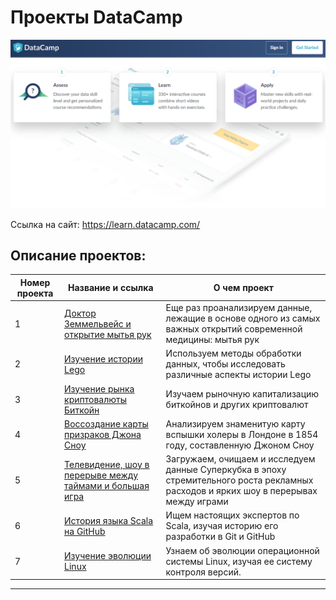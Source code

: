 # Проекты DataCamp
[![DataCamp](/logo.png)](https://learn.datacamp.com/)

Ссылка на сайт: https://learn.datacamp.com/



## Описание проектов:
| Номер проекта | Название и ссылка | О чем проект                                                     |
|---------------|-------------------|------------------------------------------------------------------|
|1              |[Доктор Земмельвейс и открытие мытья рук](https://nbviewer.jupyter.org/github/Drewleks/datacamp_projects/blob/master/Dr.%20Semmelweis%20and%20the%20Discovery%20of%20Handwashing/notebook.ipynb)|Еще раз проанализируем данные, лежащие в основе одного из самых важных открытий современной медицины: мытья рук|
|2              |[Изучение истории Lego](https://nbviewer.jupyter.org/github/Drewleks/datacamp_projects/blob/master/Exploring%2067%20years%20of%20LEGO/notebook.ipynb)|Используем методы обработки данных, чтобы исследовать различные аспекты истории Lego|
|3              |[Изучение рынка криптовалюты Биткойн](https://nbviewer.jupyter.org/github/Drewleks/datacamp_projects/blob/master/Exploring%20the%20Bitcoin%20Cryptocurrency%20Market/notebook.ipynb)|Изучаем рыночную капитализацию биткойнов и других криптовалют|
|4              |[Воссоздание карты призраков Джона Сноу](https://nbviewer.jupyter.org/github/Drewleks/datacamp_projects/blob/master/Recreating%20John%20Snow%27s%20Ghost%20Map/notebook.ipynb)|Анализируем знаменитую карту вспышки холеры в Лондоне в 1854 году, составленную Джоном Сноу|
|5              |[Телевидение, шоу в перерыве между таймами и большая игра](https://nbviewer.jupyter.org/github/Drewleks/datacamp_projects/blob/master/TV%2C%20Halftime%20Shows%2C%20and%20the%20Big%20Game/notebook.ipynb)|Загружаем, очищаем и исследуем данные Суперкубка в эпоху стремительного роста рекламных расходов и ярких шоу в перерывах между играми|
|6              |[История языка Scala на GitHub](https://nbviewer.jupyter.org/github/Drewleks/datacamp_projects/blob/master/The%20GitHub%20History%20of%20the%20Scala%20Language/notebook.ipynb)|Ищем настоящих экспертов по Scala, изучая историю его разработки в Git и GitHub|
|7              |[Изучение эволюции Linux](https://nbviewer.jupyter.org/github/Drewleks/datacamp_projects/blob/master/Exploring%20the%20Evolution%20of%20Linux/notebook.ipynb)|Узнаем об эволюции операционной системы Linux, изучая ее систему контроля версий.|
---
